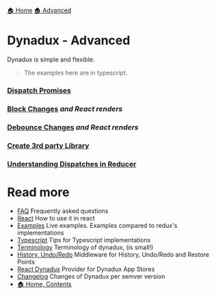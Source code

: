 [🏠 Home](../README.md)
[🏠 Advanced](./Advanced.md)

# Dynadux - Advanced

Dynadux is simple and flexible.

> The examples here are in typescript.

### [Dispatch Promises](./Advanced-DispatchPromises.md)
### [Block Changes](./Advanced-BlockChanges.md) _and React renders_
### [Debounce Changes](./Advanced-DebounceChanges.md) _and React renders_
### [Create 3rd party Library](./Advanced-Create3rdPartyLibrary.md)
### [Understanding Dispatches in Reducer](./Advanced-UnderstandingDispatchesInReducer.md)

# Read more 

- [FAQ](./FAQ.md) Frequently asked questions
- [React](./React.md) How to use it in react
- [Examples](./Examples.md) Live examples. Examples compared to redux's implementations
- [Typescript](./doc/Typescript.md) Tips for Typescript implementations
- [Terminology](./Terminology.md) Terminology of dynadux, (is small!)
- [History, Undo/Redo](https://github.com/aneldev/dynadux-history-middleware) Middleware for History, Undo/Redo and Restore Points
- [React Dynadux](https://github.com/aneldev/react-dynadux) Provider for Dynadux App Stores
- [Changelog](./Changelog.md) Changes of Dynadux per semver version
- [🏠 Home, Contents](../README.md#table-of-contents)
